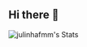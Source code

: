 ## Hi there 👋

![julinhafmm's Stats](https://github-readme-stats.vercel.app/api?username=julinhafmm&theme=blueberry&show_icons=true&hide_border=false&count_private=true)
